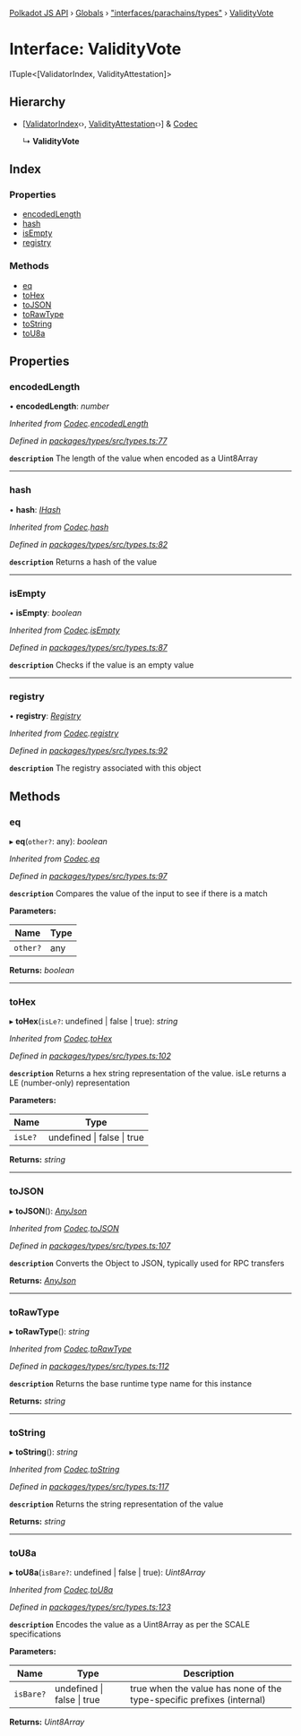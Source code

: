 [Polkadot JS API](../README.md) › [Globals](../globals.md) › ["interfaces/parachains/types"](../modules/_interfaces_parachains_types_.md) › [ValidityVote](_interfaces_parachains_types_.validityvote.md)

# Interface: ValidityVote

ITuple<[ValidatorIndex, ValidityAttestation]>

## Hierarchy

* [[ValidatorIndex](_interfaces_parachains_types_.validatorindex.md)‹›, [ValidityAttestation](_interfaces_parachains_types_.validityattestation.md)‹›] & [Codec](_types_.codec.md)

  ↳ **ValidityVote**

## Index

### Properties

* [encodedLength](_interfaces_parachains_types_.validityvote.md#encodedlength)
* [hash](_interfaces_parachains_types_.validityvote.md#hash)
* [isEmpty](_interfaces_parachains_types_.validityvote.md#isempty)
* [registry](_interfaces_parachains_types_.validityvote.md#registry)

### Methods

* [eq](_interfaces_parachains_types_.validityvote.md#eq)
* [toHex](_interfaces_parachains_types_.validityvote.md#tohex)
* [toJSON](_interfaces_parachains_types_.validityvote.md#tojson)
* [toRawType](_interfaces_parachains_types_.validityvote.md#torawtype)
* [toString](_interfaces_parachains_types_.validityvote.md#tostring)
* [toU8a](_interfaces_parachains_types_.validityvote.md#tou8a)

## Properties

###  encodedLength

• **encodedLength**: *number*

*Inherited from [Codec](_types_.codec.md).[encodedLength](_types_.codec.md#encodedlength)*

*Defined in [packages/types/src/types.ts:77](https://github.com/polkadot-js/api/blob/aaff64404a/packages/types/src/types.ts#L77)*

**`description`** The length of the value when encoded as a Uint8Array

___

###  hash

• **hash**: *[IHash](_types_.ihash.md)*

*Inherited from [Codec](_types_.codec.md).[hash](_types_.codec.md#hash)*

*Defined in [packages/types/src/types.ts:82](https://github.com/polkadot-js/api/blob/aaff64404a/packages/types/src/types.ts#L82)*

**`description`** Returns a hash of the value

___

###  isEmpty

• **isEmpty**: *boolean*

*Inherited from [Codec](_types_.codec.md).[isEmpty](_types_.codec.md#isempty)*

*Defined in [packages/types/src/types.ts:87](https://github.com/polkadot-js/api/blob/aaff64404a/packages/types/src/types.ts#L87)*

**`description`** Checks if the value is an empty value

___

###  registry

• **registry**: *[Registry](_types_.registry.md)*

*Inherited from [Codec](_types_.codec.md).[registry](_types_.codec.md#registry)*

*Defined in [packages/types/src/types.ts:92](https://github.com/polkadot-js/api/blob/aaff64404a/packages/types/src/types.ts#L92)*

**`description`** The registry associated with this object

## Methods

###  eq

▸ **eq**(`other?`: any): *boolean*

*Inherited from [Codec](_types_.codec.md).[eq](_types_.codec.md#eq)*

*Defined in [packages/types/src/types.ts:97](https://github.com/polkadot-js/api/blob/aaff64404a/packages/types/src/types.ts#L97)*

**`description`** Compares the value of the input to see if there is a match

**Parameters:**

Name | Type |
------ | ------ |
`other?` | any |

**Returns:** *boolean*

___

###  toHex

▸ **toHex**(`isLe?`: undefined | false | true): *string*

*Inherited from [Codec](_types_.codec.md).[toHex](_types_.codec.md#tohex)*

*Defined in [packages/types/src/types.ts:102](https://github.com/polkadot-js/api/blob/aaff64404a/packages/types/src/types.ts#L102)*

**`description`** Returns a hex string representation of the value. isLe returns a LE (number-only) representation

**Parameters:**

Name | Type |
------ | ------ |
`isLe?` | undefined &#124; false &#124; true |

**Returns:** *string*

___

###  toJSON

▸ **toJSON**(): *[AnyJson](../modules/_types_.md#anyjson)*

*Inherited from [Codec](_types_.codec.md).[toJSON](_types_.codec.md#tojson)*

*Defined in [packages/types/src/types.ts:107](https://github.com/polkadot-js/api/blob/aaff64404a/packages/types/src/types.ts#L107)*

**`description`** Converts the Object to JSON, typically used for RPC transfers

**Returns:** *[AnyJson](../modules/_types_.md#anyjson)*

___

###  toRawType

▸ **toRawType**(): *string*

*Inherited from [Codec](_types_.codec.md).[toRawType](_types_.codec.md#torawtype)*

*Defined in [packages/types/src/types.ts:112](https://github.com/polkadot-js/api/blob/aaff64404a/packages/types/src/types.ts#L112)*

**`description`** Returns the base runtime type name for this instance

**Returns:** *string*

___

###  toString

▸ **toString**(): *string*

*Inherited from [Codec](_types_.codec.md).[toString](_types_.codec.md#tostring)*

*Defined in [packages/types/src/types.ts:117](https://github.com/polkadot-js/api/blob/aaff64404a/packages/types/src/types.ts#L117)*

**`description`** Returns the string representation of the value

**Returns:** *string*

___

###  toU8a

▸ **toU8a**(`isBare?`: undefined | false | true): *Uint8Array*

*Inherited from [Codec](_types_.codec.md).[toU8a](_types_.codec.md#tou8a)*

*Defined in [packages/types/src/types.ts:123](https://github.com/polkadot-js/api/blob/aaff64404a/packages/types/src/types.ts#L123)*

**`description`** Encodes the value as a Uint8Array as per the SCALE specifications

**Parameters:**

Name | Type | Description |
------ | ------ | ------ |
`isBare?` | undefined &#124; false &#124; true | true when the value has none of the type-specific prefixes (internal)  |

**Returns:** *Uint8Array*

